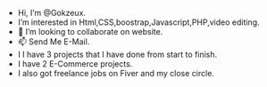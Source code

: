 -  Hi, I’m @Gokzeux.
- I’m interested in Html,CSS,boostrap,Javascript,PHP,video editing.
- 💞️ I’m looking to collaborate on website.
- 📫 Send Me E-Mail.
- I I have 3 projects that I have done from start to finish.
- I have 2 E-Commerce projects.
- I also got freelance jobs on Fiver and my close circle.

<!---
Gokzeux/Gokzeux is a ✨ special ✨ repository because its `README.md` (this file) appears on your GitHub profile.
You can click the Preview link to take a look at your changes.
--->
